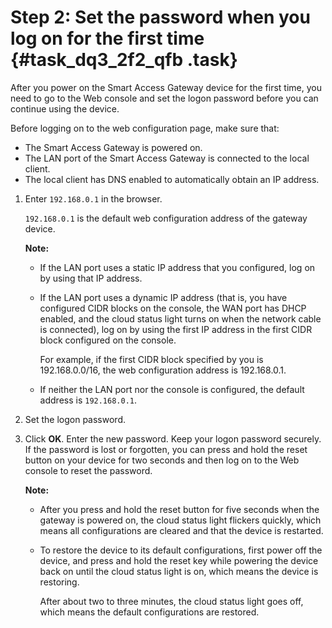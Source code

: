 # Step 2: Set the password when you log on for the first time {#task_dq3_2f2_qfb .task}

After you power on the Smart Access Gateway device for the first time, you need to go to the Web console and set the logon password before you can continue using the device.

Before logging on to the web configuration page, make sure that:

-   The Smart Access Gateway is powered on.
-   The LAN port of the Smart Access Gateway is connected to the local client.
-   The local client has DNS enabled to automatically obtain an IP address.

1.  Enter `192.168.0.1` in the browser. 

    `192.168.0.1` is the default web configuration address of the gateway device.

    **Note:** 

    -   If the LAN port uses a static IP address that you configured, log on by using that IP address.
    -   If the LAN port uses a dynamic IP address \(that is, you have configured CIDR blocks on the console, the WAN port has DHCP enabled, and the cloud status light turns on when the network cable is connected\), log on by using the first IP address in the first CIDR block configured on the console.

        For example, if the first CIDR block specified by you is 192.168.0.0/16, the web configuration address is 192.168.0.1.

    -   If neither the LAN port nor the console is configured, the default address is `192.168.0.1`.
2.  Set the logon password. 
3.  Click **OK**. Enter the new password. Keep your logon password securely. If the password is lost or forgotten, you can press and hold the reset button on your device for two seconds and then log on to the Web console to reset the password.

    **Note:** 

    -   After you press and hold the reset button for five seconds when the gateway is powered on, the cloud status light flickers quickly, which means all configurations are cleared and that the device is restarted.
    -   To restore the device to its default configurations, first power off the device, and press and hold the reset key while powering the device back on until the cloud status light is on, which means the device is restoring.

        After about two to three minutes, the cloud status light goes off, which means the default configurations are restored.


